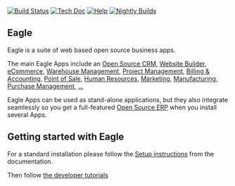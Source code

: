 [![Build Status](https://runbot.eagle-erp.com/runbot/badge/flat/1/master.svg)](https://runbot.eagle-erp.com/runbot)
[![Tech Doc](https://img.shields.io/badge/master-docs-875A7B.svg?style=flat&colorA=8F8F8F)](https://www.eagle-erp.com/documentation/master)
[![Help](https://img.shields.io/badge/master-help-875A7B.svg?style=flat&colorA=8F8F8F)](https://www.eagle-erp.com/forum/help-1)
[![Nightly Builds](https://img.shields.io/badge/master-nightly-875A7B.svg?style=flat&colorA=8F8F8F)](https://nightly.eagle-erp.com/)

Eagle
----

Eagle is a suite of web based open source business apps.

The main Eagle Apps include an <a href="https://www.eagle-erp.com/page/crm">Open Source CRM</a>,
<a href="https://www.eagle-erp.com/page/website-builder">Website Builder</a>,
<a href="https://www.eagle-erp.com/page/e-commerce">eCommerce</a>,
<a href="https://www.eagle-erp.com/page/warehouse">Warehouse Management</a>,
<a href="https://www.eagle-erp.com/page/project-management">Project Management</a>,
<a href="https://www.eagle-erp.com/page/accounting">Billing &amp; Accounting</a>,
<a href="https://www.eagle-erp.com/page/point-of-sale">Point of Sale</a>,
<a href="https://www.eagle-erp.com/page/employees">Human Resources</a>,
<a href="https://www.eagle-erp.com/page/lead-automation">Marketing</a>,
<a href="https://www.eagle-erp.com/page/manufacturing">Manufacturing</a>,
<a href="https://www.eagle-erp.com/page/purchase">Purchase Management</a>,
<a href="https://www.eagle-erp.com/#apps">...</a>

Eagle Apps can be used as stand-alone applications, but they also integrate seamlessly so you get
a full-featured <a href="https://www.eagle-erp.com">Open Source ERP</a> when you install several Apps.

Getting started with Eagle
-------------------------

For a standard installation please follow the <a href="https://www.eagle-erp.com/documentation/12.0/administration/install.html">Setup instructions</a>
from the documentation.

Then follow <a href="https://www.eagle-erp.com/documentation/12.0/developer/howtos.html">the developer tutorials</a>
